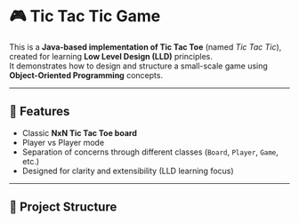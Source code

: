 # 🎮 Tic Tac Tic Game  

This is a **Java-based implementation of Tic Tac Toe** (named *Tic Tac Tic*), created for learning **Low Level Design (LLD)** principles.  
It demonstrates how to design and structure a small-scale game using **Object-Oriented Programming** concepts.  

---

## 📌 Features  
- Classic **NxN Tic Tac Toe board**  
- Player vs Player mode  
- Separation of concerns through different classes (`Board`, `Player`, `Game`, etc.)  
- Designed for clarity and extensibility (LLD learning focus)  

---

## 📂 Project Structure  

